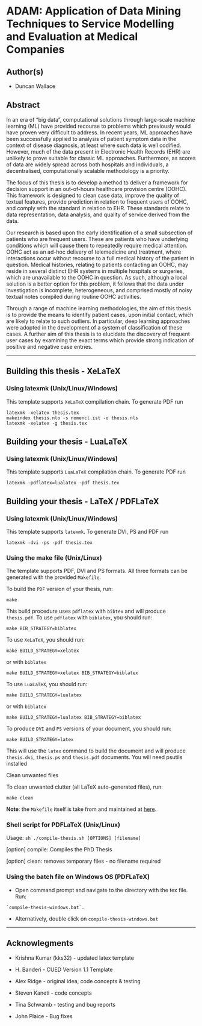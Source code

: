 ADAM: Application of Data
Mining Techniques
to Service Modelling and Evaluation at
Medical Companies
========================


## Author(s)
*   Duncan Wallace

## Abstract
 In an era of “big data”, computational solutions through large-scale machine learning (ML) have provided recourse to problems which previously would have proven very difficult to address. In recent years, ML approaches have been successfully applied to analysis of patient symptom data in the context of disease diagnosis, at least where such data is well codified. However, much of the data present in Electronic Health Records (EHR) are unlikely to prove suitable for classic ML approaches. Furthermore, as scores of data are widely spread across both hospitals and individuals, a decentralised, computationally scalable methodology is a priority.

The focus of this thesis is to develop a method to deliver a framework for decision support in an out-of-hours healthcare provision centre (OOHC). This framework is designed to clean case data, improve the quality of textual features, provide prediction in relation to frequent users of OOHC, and comply with the standard in relation to EHR. These standards relate to data representation, data analysis, and quality of service derived from the data.

Our research is based upon the early identification of a small subsection of patients who are frequent users. These are patients who have underlying conditions which will cause them to repeatedly require medical attention. OOHC act as an ad-hoc delivery of telemedicine and treatment, where interactions occur without recourse to a full medical history of the patient in question. Medical histories, relating to patients contacting an OOHC, may reside in several distinct EHR systems in multiple hospitals or surgeries, which are unavailable to the OOHC in question. As such, although a local solution is a better option for this problem, it follows that the data under investigation is incomplete, heterogeneous, and comprised mostly of noisy textual notes compiled during routine OOHC activities. 

Through a range of machine learning methodologies, the aim of this thesis is to provide the means to identify patient cases, upon initial contact, which are likely to relate to such outliers. In particular, deep learning approaches were adopted in the development of a system of classification of these cases. A further aim of this thesis is to elucidate the discovery of frequent user cases by examining the exact terms which provide strong indication of positive and negative case entries. 




--------------------------------------------------------------------------------

## Building this thesis - XeLaTeX

### Using latexmk (Unix/Linux/Windows)

This template supports `XeLaTeX` compilation chain. To generate  PDF run

    latexmk -xelatex thesis.tex
    makeindex thesis.nlo -s nomencl.ist -o thesis.nls
    latexmk -xelatex -g thesis.tex

## Building your thesis - LuaLaTeX

### Using latexmk (Unix/Linux/Windows)

This template supports `LuaLaTeX` compilation chain. To generate  PDF run

    latexmk -pdflatex=lualatex -pdf thesis.tex


## Building your thesis - LaTeX / PDFLaTeX

### Using latexmk (Unix/Linux/Windows)

This template supports `latexmk`. To generate DVI, PS and PDF run

    latexmk -dvi -ps -pdf thesis.tex



### Using the make file (Unix/Linux)

The template supports PDF, DVI and PS formats. All three formats can be generated
with the provided `Makefile`.

To build the `PDF` version of your thesis, run:

    make


This build procedure uses `pdflatex` with `bibtex` and will produce `thesis.pdf`.
To use `pdflatex` with `biblatex`, you should run:

    make BIB_STRATEGY=biblatex

To use `XeLaTeX`, you should run:

    make BUILD_STRATEGY=xelatex

or with `biblatex`

    make BUILD_STRATEGY=xelatex BIB_STRATEGY=biblatex

To use `LuaLaTeX`, you should run:

    make BUILD_STRATEGY=lualatex

or with `biblatex`

    make BUILD_STRATEGY=lualatex BIB_STRATEGY=biblatex


To produce `DVI` and `PS` versions of your document, you should run:


    make BUILD_STRATEGY=latex

This will use the `latex` command to build the document and will produce
`thesis.dvi`, `thesis.ps` and `thesis.pdf` documents. You will need psutils installed

Clean unwanted files

To clean unwanted clutter (all LaTeX auto-generated files), run:

    make clean

__Note__: the `Makefile` itself is take from and maintained at
[here](http://code.google.com/p/latex-makefile/).

### Shell script for PDFLaTeX (Unix/Linux)

Usage: `sh ./compile-thesis.sh [OPTIONS] [filename]`

[option]  compile: Compiles the PhD Thesis

[option]  clean: removes temporary files - no filename required

### Using the batch file on Windows OS (PDFLaTeX)

*    Open command prompt and navigate to the directory with the tex file. Run:

    `compile-thesis-windows.bat`.

*    Alternatively, double click on `compile-thesis-windows.bat`



--------------------------------------------------------------------------------



## Acknowlegments

*  Krishna Kumar (kks32) - updated latex template

*  H. Banderi -  CUED Version 1.1 Template

*   Alex Ridge - original idea, code concepts & testing

*   Steven Kaneti - code concepts

*   Tina Schwamb - testing and bug reports

*   John Plaice - Bug fixes
